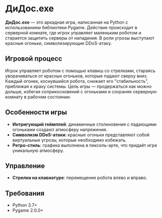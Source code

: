 # ДиДос.exe

**ДиДос.exe** — это аркадная игра, написанная на Python с использованием библиотеки Pygame. Действие происходит в серверной комнате, где игрок управляет маленьким роботом и старается защитить серверы от нападения. В роли угрозы выступают красные огоньки, символизирующие DDoS-атаку.

## Игровой процесс

Игрок управляет роботом с помощью клавиш со стрелками, стараясь уворачиваться от красных огоньков, которые падают сверху вниз. Каждый огонек, коснувшийся робота, снижает его "стабильность", приближая к краху системы. Цель игры — продержаться как можно дольше, избегая соприкосновений с огоньками и сохраняя серверную комнату в рабочем состоянии.

## Особенности игры

- **Интригующий геймплей**: динамичные столкновения с падающими огоньками создают атмосферу напряжения.
- **Символизм DDoS-атаки**: красные огоньки представляют собой виртуальные угрозы, которые необходимо избежать.
- **Ретро-стиль**: графика выполнена в пиксель-арте, что придаёт игре уникальную атмосферу.

## Управление

- **Стрелки на клавиатуре**: перемещение робота влево и вправо.

## Требования

- Python 3.7+
- Pygame 2.0.0+

 
